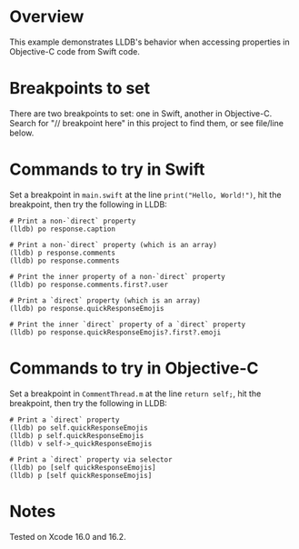 # Overview

This example demonstrates LLDB's behavior when accessing properties in Objective-C code from Swift code.


# Breakpoints to set

There are two breakpoints to set: one in Swift, another in Objective-C. Search for "// breakpoint here" in this project to find them, or see file/line below.


# Commands to try in Swift

Set a breakpoint in `main.swift` at the line `print("Hello, World!")`, hit the breakpoint, then try the following in LLDB:

```
# Print a non-`direct` property
(lldb) po response.caption

# Print a non-`direct` property (which is an array)
(lldb) p response.comments
(lldb) po response.comments

# Print the inner property of a non-`direct` property
(lldb) po response.comments.first?.user

# Print a `direct` property (which is an array)
(lldb) po response.quickResponseEmojis

# Print the inner `direct` property of a `direct` property
(lldb) po response.quickResponseEmojis?.first?.emoji
```


# Commands to try in Objective-C

Set a breakpoint in `CommentThread.m` at the line `return self;`, hit the breakpoint, then try the following in LLDB:

```
# Print a `direct` property
(lldb) po self.quickResponseEmojis
(lldb) p self.quickResponseEmojis
(lldb) v self->_quickResponseEmojis

# Print a `direct` property via selector
(lldb) po [self quickResponseEmojis]
(lldb) p [self quickResponseEmojis]
```


# Notes

Tested on Xcode 16.0 and 16.2.
